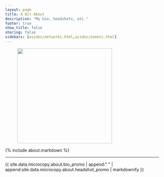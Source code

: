 ```yaml
---
layout: page
title: A Bit About
description: "My bio, headshots, etc."
footer: true
show_title: false
sharing: false
sidebars: [asides/networks.html,asides/events.html]
---
```


<figure id="headshot-2014" class="media-container media-container--right">
	<img src="/i/headshots/2014-sm.jpg" srcset="/i/headshots/2014-sm.jpg 310w, /i/headshots/2014.jpg 713w" alt="" width="310" height="310">
</figure>

{% include about.markdown %}

<hr>

{{ site.data.microcopy.about.bio_promo | append:" " | append:site.data.microcopy.about.headshot_promo | markdownify }}